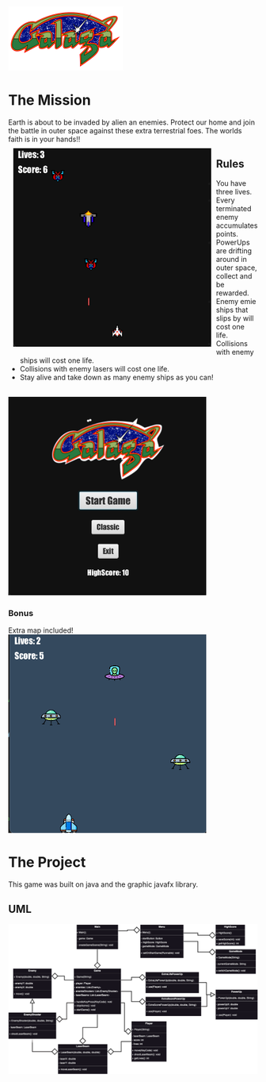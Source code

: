 ![alt text](src/Public/galagaLogo.png)

# The Mission
Earth is about to be invaded by alien an enemies. 
Protect our home and join the battle in outer space against these extra terrestrial foes.
The worlds faith is in your hands!!
</br>
<img src="src/Public/Screenshots/gameplay.png" width="400" height="400" style="float:left; padding:10px">

## Rules
- You have three lives.
- Every terminated enemy accumulates points.
- PowerUps are drifting around in outer space, collect and be rewarded.
- Enemy emie ships that slips by will cost one life.
- Collisions with enemy ships will cost one life.
- Collisions with enemy lasers will cost one life.
- Stay alive and take down as many enemy ships as you can!
</br>
<img src="src/Public/Screenshots/menu.png" width="400" height="400">

### Bonus
Extra map included!
</br>
<img src="src/Public/Screenshots/extraMap.png" width="400" height="400">

# The Project
This game was built on java and the graphic javafx library.

## UML
![alt text](UML.png)